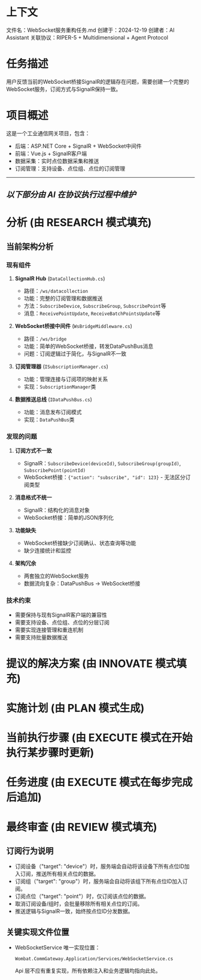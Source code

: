 # 上下文
文件名：WebSocket服务重构任务.md
创建于：2024-12-19
创建者：AI Assistant
关联协议：RIPER-5 + Multidimensional + Agent Protocol 

# 任务描述
用户反馈当前的WebSocket桥接SignalR的逻辑存在问题，需要创建一个完整的WebSocket服务，订阅方式与SignalR保持一致。

# 项目概述
这是一个工业通信网关项目，包含：
- 后端：ASP.NET Core + SignalR + WebSocket中间件
- 前端：Vue.js + SignalR客户端
- 数据采集：实时点位数据采集和推送
- 订阅管理：支持设备、点位组、点位的订阅管理

---
*以下部分由 AI 在协议执行过程中维护*
---

# 分析 (由 RESEARCH 模式填充)

## 当前架构分析

### 现有组件
1. **SignalR Hub** (`DataCollectionHub.cs`)
   - 路径：`/ws/datacollection`
   - 功能：完整的订阅管理和数据推送
   - 方法：`SubscribeDevice`, `SubscribeGroup`, `SubscribePoint`等
   - 消息：`ReceivePointUpdate`, `ReceiveBatchPointsUpdate`等

2. **WebSocket桥接中间件** (`WsBridgeMiddleware.cs`)
   - 路径：`/ws/bridge`
   - 功能：简单的WebSocket桥接，转发DataPushBus消息
   - 问题：订阅逻辑过于简化，与SignalR不一致

3. **订阅管理器** (`ISubscriptionManager.cs`)
   - 功能：管理连接与订阅项的映射关系
   - 实现：`SubscriptionManager`类

4. **数据推送总线** (`IDataPushBus.cs`)
   - 功能：消息发布订阅模式
   - 实现：`DataPushBus`类

### 发现的问题

1. **订阅方式不一致**
   - SignalR：`SubscribeDevice(deviceId)`, `SubscribeGroup(groupId)`, `SubscribePoint(pointId)`
   - WebSocket桥接：`{"action": "subscribe", "id": 123}` - 无法区分订阅类型

2. **消息格式不统一**
   - SignalR：结构化的消息对象
   - WebSocket桥接：简单的JSON序列化

3. **功能缺失**
   - WebSocket桥接缺少订阅确认、状态查询等功能
   - 缺少连接统计和监控

4. **架构冗余**
   - 两套独立的WebSocket服务
   - 数据流向复杂：DataPushBus → WebSocket桥接

### 技术约束
- 需要保持与现有SignalR客户端的兼容性
- 需要支持设备、点位组、点位的分层订阅
- 需要实现连接管理和重连机制
- 需要支持批量数据推送

# 提议的解决方案 (由 INNOVATE 模式填充)

# 实施计划 (由 PLAN 模式生成)

# 当前执行步骤 (由 EXECUTE 模式在开始执行某步骤时更新)

# 任务进度 (由 EXECUTE 模式在每步完成后追加)

# 最终审查 (由 REVIEW 模式填充) 

## 订阅行为说明

- 订阅设备（"target": "device"）时，服务端会自动将该设备下所有点位ID加入订阅，推送所有相关点位的数据。
- 订阅组（"target": "group"）时，服务端会自动将该组下所有点位ID加入订阅。
- 订阅点位（"target": "point"）时，仅订阅该点位的数据。
- 取消订阅设备/组时，会批量移除所有相关点位的订阅。
- 推送逻辑与SignalR一致，始终按点位ID分发数据。 

## 关键实现文件位置

- WebSocketService 唯一实现位置：
  ```
  Wombat.CommGateway.Application/Services/WebSocketService.cs
  ```
  Api 层不应有重复实现，所有依赖注入和业务逻辑均指向此处。 